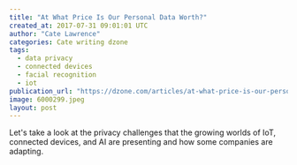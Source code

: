 ```yaml
---
title: "At What Price Is Our Personal Data Worth?"
created_at: 2017-07-31 09:01:01 UTC
author: "Cate Lawrence"
categories: Cate writing dzone
tags: 
  - data privacy
  - connected devices
  - facial recognition
  - iot
publication_url: "https://dzone.com/articles/at-what-price-is-our-personal-data-worth"
image: 6000299.jpeg
layout: post
---
```

Let's take a look at the privacy challenges that the growing worlds of IoT, connected devices, and AI are presenting and how some companies are adapting.

